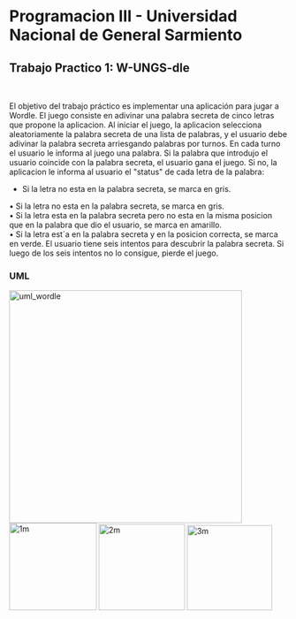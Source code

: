 <h1>Programacion III - Universidad Nacional de General Sarmiento</h1>
<h2>Trabajo Practico 1: W-UNGS-dle</h2>
<br>
<p>
  El objetivo del trabajo práctico es implementar una aplicación para jugar a Wordle. El juego
  consiste en adivinar una palabra secreta de cinco letras que propone la aplicacion. Al iniciar
  el juego, la aplicacion selecciona aleatoriamente la palabra secreta de una lista de palabras, y
  el usuario debe adivinar la palabra secreta arriesgando palabras por turnos. En cada turno
  el usuario le informa al juego una palabra. Si la palabra que introdujo el usuario coincide
  con la palabra secreta, el usuario gana el juego. Si no, la aplicacion le informa al usuario el
  "status" de cada letra de la palabra:
</p>
<ul>
  <li>Si la letra no esta en la palabra secreta, se marca en gris.</li>
</ul>
• Si la letra no esta en la palabra secreta, se marca en gris.<br>
• Si la letra esta en la palabra secreta pero no esta en la misma posicion que en la palabra
  que dio el usuario, se marca en amarillo.<br>
• Si la letra est´a en la palabra secreta y en la posicion correcta, se marca en verde.
  El usuario tiene seis intentos para descubrir la palabra secreta. Si luego de los seis intentos
  no lo consigue, pierde el juego.
  <br>
  <h3>UML</h3>
  
<img width="421" alt="uml_wordle" src="https://user-images.githubusercontent.com/59884602/190047919-db522ec9-e2f4-4e8b-8011-49be648afb20.png">
<br>
<img width="158" alt="1m" src="https://user-images.githubusercontent.com/59884602/190048832-3ed526cb-81a6-49eb-a497-29a38b1e2f3c.png">

<img width="156" alt="2m" src="https://user-images.githubusercontent.com/59884602/190048842-faa10c3d-df2e-42c7-9184-bdd42b864560.png">

<img width="154" alt="3m" src="https://user-images.githubusercontent.com/59884602/190048851-f9b77575-886d-4192-ba2b-1826f22bcaf2.png">
<br>
